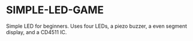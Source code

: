# SIMPLE-LED-GAME
Simple LED for beginners. Uses four LEDs, a piezo buzzer, a even segment display, and a CD4511 IC.
